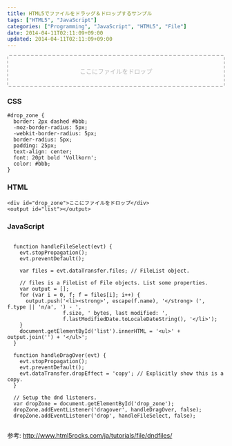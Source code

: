 ```yaml
---
title: HTML5でファイルをドラッグ＆ドロップするサンプル
tags: ["HTML5", "JavaScript"]
categories: ["Programming", "JavaScript", "HTML5", "File"]
date: 2014-04-11T02:11:09+09:00
updated: 2014-04-11T02:11:09+09:00
---
```


<style>
#drop_zone {
border: 2px dashed #bbb;
-moz-border-radius: 5px;
-webkit-border-radius: 5px;
border-radius: 5px;
padding: 25px;
text-align: center;
font: 20pt bold 'Vollkorn';
color: #bbb;
}
</style>
<div id="drop_zone">ここにファイルをドロップ</div>
<output id="list"></output>

<script>
  function handleFileSelect(evt) {
    evt.stopPropagation();
    evt.preventDefault();

    var files = evt.dataTransfer.files; // FileList object.

    // files is a FileList of File objects. List some properties.
    var output = [];
    for (var i = 0, f; f = files[i]; i++) {
      output.push('<li><strong>', escape(f.name), '</strong> (', f.type || 'n/a', ') - ',
                  f.size, ' bytes, last modified: ',
                  f.lastModifiedDate.toLocaleDateString(), '</li>');
    }
    document.getElementById('list').innerHTML = '<ul>' + output.join('') + '</ul>';
  }

  function handleDragOver(evt) {
    evt.stopPropagation();
    evt.preventDefault();
    evt.dataTransfer.dropEffect = 'copy'; // Explicitly show this is a copy.
  }

  // Setup the dnd listeners.
  var dropZone = document.getElementById('drop_zone');
  dropZone.addEventListener('dragover', handleDragOver, false);
  dropZone.addEventListener('drop', handleFileSelect, false);
</script>

<h3>CSS</h3>

<pre><code class="lang-css">#drop_zone {
  border: 2px dashed #bbb;
  -moz-border-radius: 5px;
  -webkit-border-radius: 5px;
  border-radius: 5px;
  padding: 25px;
  text-align: center;
  font: 20pt bold 'Vollkorn';
  color: #bbb;
}</code></pre>

<h3>HTML</h3>

<pre><code class="lang-html">&lt;div id=&quot;drop_zone&quot;&gt;ここにファイルをドロップ&lt;/div&gt;
&lt;output id=&quot;list&quot;&gt;&lt;/output&gt;</code></pre>


<h3>JavaScript</h3>

<pre><code class="lang-javascript">
  function handleFileSelect(evt) {
    evt.stopPropagation();
    evt.preventDefault();

    var files = evt.dataTransfer.files; // FileList object.

    // files is a FileList of File objects. List some properties.
    var output = [];
    for (var i = 0, f; f = files[i]; i++) {
      output.push('&lt;li&gt;&lt;strong&gt;', escape(f.name), '&lt;/strong&gt; (', f.type || 'n/a', ') - ',
                  f.size, ' bytes, last modified: ',
                  f.lastModifiedDate.toLocaleDateString(), '&lt;/li&gt;');
    }
    document.getElementById('list').innerHTML = '&lt;ul&gt;' + output.join('') + '&lt;/ul&gt;';
  }

  function handleDragOver(evt) {
    evt.stopPropagation();
    evt.preventDefault();
    evt.dataTransfer.dropEffect = 'copy'; // Explicitly show this is a copy.
  }

  // Setup the dnd listeners.
  var dropZone = document.getElementById('drop_zone');
  dropZone.addEventListener('dragover', handleDragOver, false);
  dropZone.addEventListener('drop', handleFileSelect, false);

</code></pre>

参考: http://www.html5rocks.com/ja/tutorials/file/dndfiles/
